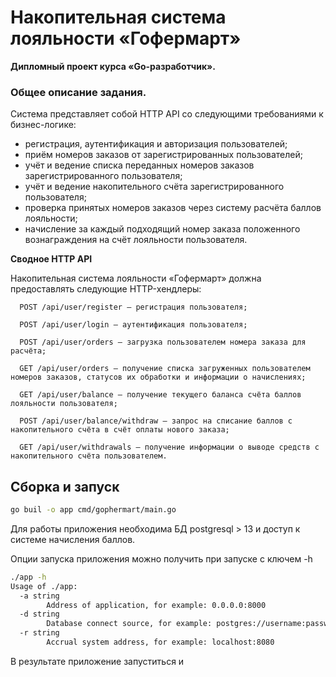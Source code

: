 # Накопительная система лояльности «Гофермарт»

**Дипломный проект курса «Go-разработчик».**

### Общее описание задания.

Система представляет собой HTTP API со следующими требованиями к бизнес-логике:
   * регистрация, аутентификация и авторизация пользователей;
   * приём номеров заказов от зарегистрированных пользователей;
   * учёт и ведение списка переданных номеров заказов зарегистрированного пользователя;
   * учёт и ведение накопительного счёта зарегистрированного пользователя;
   * проверка принятых номеров заказов через систему расчёта баллов лояльности;
   * начисление за каждый подходящий номер заказа положенного вознаграждения на счёт лояльности пользователя.

**Сводное HTTP API**

Накопительная система лояльности «Гофермарт» должна предоставлять следующие HTTP-хендлеры:

      POST /api/user/register — регистрация пользователя;

      POST /api/user/login — аутентификация пользователя;

      POST /api/user/orders — загрузка пользователем номера заказа для расчёта;

      GET /api/user/orders — получение списка загруженных пользователем номеров заказов, статусов их обработки и информации о начислениях;

      GET /api/user/balance — получение текущего баланса счёта баллов лояльности пользователя;

      POST /api/user/balance/withdraw — запрос на списание баллов с накопительного счёта в счёт оплаты нового заказа;

      GET /api/user/withdrawals — получение информации о выводе средств с накопительного счёта пользователем.

## Сборка и запуск 

```BASH
go buil -o app cmd/gophermart/main.go
```
Для работы приложения необходима БД postgresql > 13 и доступ к 
системе начисления баллов.

Опции запуска приложения можно получить при запуске с ключем -h

```BASH
./app -h
Usage of ./app:
  -a string
        Address of application, for example: 0.0.0.0:8000
  -d string
        Database connect source, for example: postgres://username:password@localhost:5432/database_name
  -r string
        Accrual system address, for example: localhost:8080
```

В результате приложение запуститься и 